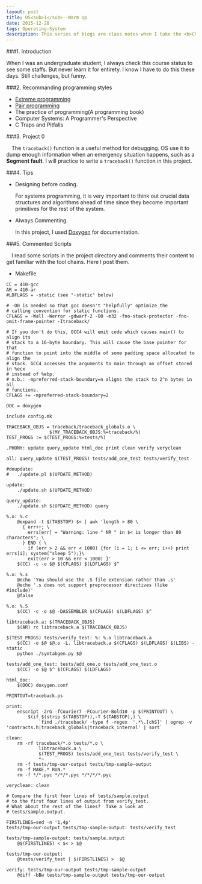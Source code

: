```yaml
---
layout: post
title: OS<sub>1</sub>--Warm Up 
date: 2015-12-28 
tags: Operating-System 
description: This series of blogs are class notes when I take the <b>CMU</b> <a href=https://www.cs.cmu.edu/~410/schedule.html>Operating system course</a>
---
```


###1. Introduction

When I was an undergraduate student, I always check this course status to see some staffs. But never learn it for entirety. I know I have to do this these days. Still challenges, but funny.  

###2. Recommanding programming styles

* [Extreme programming](https://en.wikipedia.org/wiki/Extreme_programming)
* [Pair programming](https://en.wikipedia.org/wiki/Pair_programming)
* The practice of programming(A programming book)
* Computer Systems: A Programmer's Perspective
* C Traps and Pitfalls

###3. Project 0

&emsp;The `traceback()` function is a useful method for debugging. OS use it to dump enough information when an emergency situation happens, such as a **Segment fault**. I will practice to write a `traceback()` function in this project.

###4. Tips

*	Designing before coding. 

	For systems programming, it is very important to think out crucial data structures and algorithms ahead of time since they become important primitives for the rest of the system. 

*	Always Commenting. 

	In this project, I used [Doxygen](http://www.stack.nl/~dimitri/doxygen/) for documentation.
   
###5. Commented Scripts

&emsp;I read some scripts in the project directory and comments their content to get familiar with the tool chains. Here I post them.

* Makefile

```make
CC = 410-gcc
AR = 410-ar
#LDFLAGS = -static (see "-static" below)

# -O0 is needed so that gcc doesn't "helpfully" optimize the
# calling convention for static functions.
CFLAGS = -Wall -Werror -gdwarf-2 -O0 -m32 -fno-stack-protector -fno-omit-frame-pointer -Itraceback/

# If you don't do this, GCC4 will emit code which causes main() to align its
# stack to a 16-byte boundary. This will cause the base pointer for that
# function to point into the middle of some padding space allocated to align the
# stack. GCC4 accesses the arguments to main through an offset stored in %ecx
# instead of %ebp.
# n.b.: -mpreferred-stack-boundary=n aligns the stack to 2^n bytes in all
# functions.
CFLAGS += -mpreferred-stack-boundary=2

DOC = doxygen

include config.mk

TRACEBACK_OBJS = traceback/traceback_globals.o \
				$(MY_TRACEBACK_OBJS:%=traceback/%)
TEST_PROGS := $(TEST_PROGS:%=tests/%)

.PHONY: update query_update html_doc print clean verify veryclean

all: query_update $(TEST_PROGS) tests/add_one_test tests/verify_test

#doupdate:
#	./update.pl $(UPDATE_METHOD)

update:
	./update.sh $(UPDATE_METHOD)

query_update:
	./update.sh $(UPDATE_METHOD) query

%.o: %.c
	@expand -t $(TABSTOP) $< | awk 'length > 80 \
	  { err++; \
	    errs[err] = "Warning: line " NR " in $< is longer than 80 characters"; \
	  } END { \
	    if (err > 2 && err < 1000) {for (i = 1; i <= err; i++) print errs[i]; system("sleep 5");}\
	    exit(err > 10 && err < 1000) }'
	$(CC) -c -o $@ $(CFLAGS) $(LDFLAGS) $^

%.o: %.s
	@echo 'You should use the .S file extension rather than .s'
	@echo '.s does not support preprocessor directives (like #include)'
	@false

%.o: %.S
	$(CC) -c -o $@ -DASSEMBLER $(CFLAGS) $(LDFLAGS) $^

libtraceback.a: $(TRACEBACK_OBJS)
	$(AR) rc libtraceback.a $(TRACEBACK_OBJS)

$(TEST_PROGS) tests/verify_test: %: %.o libtraceback.a
	$(CC) -o $@ $@.o -L. libtraceback.a $(CFLAGS) $(LDFLAGS) $(LIBS) -static
	python ./symtabgen.py $@

tests/add_one_test: tests/add_one.o tests/add_one_test.o
	$(CC) -o $@ $^ $(CFLAGS) $(LDFLAGS)

html_doc:
	$(DOC) doxygen.conf

PRINTOUT=traceback.ps

print:
	enscript -2rG -fCourier7 -FCourier-Bold10 -p $(PRINTOUT) \
		$(if $(strip $(TABSTOP)),-T $(TABSTOP),) \
			`find ./traceback/ -type f -regex  '.*\.[chS]' | egrep -v 'contracts.h|traceback_globals|traceback_internal' | sort`

clean:
	rm -rf traceback/*.o tests/*.o \
			libtraceback.a \
			$(TEST_PROGS) tests/add_one_test tests/verify_test \
			*~
	rm -f tests/tmp-our-output tests/tmp-sample-output
	rm -f MAKE.* RUN.*
	rm -f */*.pyc */*/*.pyc */*/*/*.pyc

veryclean: clean

# Compare the first four lines of tests/sample.output
# to the first four lines of output from verify_test.
# What about the rest of the lines?  Take a look at
# tests/sample.output.

FIRSTLINES=sed -n '1,4p'
tests/tmp-our-output tests/tmp-sample-output: tests/verify_test

tests/tmp-sample-output: tests/sample.output
	@$(FIRSTLINES) < $< > $@

tests/tmp-our-output:
	@tests/verify_test | $(FIRSTLINES) >  $@

verify: tests/tmp-our-output tests/tmp-sample-output
	@diff -bBw tests/tmp-sample-output tests/tmp-our-output
```

